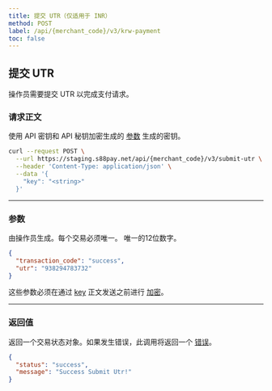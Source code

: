 ```yaml
---
title: 提交 UTR（仅适用于 INR）
method: POST
label: /api/{merchant_code}/v3/krw-payment
toc: false
---
```


<x-row>
<x-col class="md:max-w-lg">

## 提交 UTR
操作员需要提交 UTR 以完成支付请求。

### 请求正文

<x-properties>
  <x-property name="key" type="string" required>
  
  使用 API 密钥和 API 秘钥加密生成的 [参数](#parameters) 生成的密钥。
  </x-property>
</x-properties>

</x-col>
<x-col sticky>

```bash title="cURL"
curl --request POST \
  --url https://staging.s88pay.net/api/{merchant_code}/v3/submit-utr \
  --header 'Content-Type: application/json' \
  --data '{
    "key": "<string>"
  }'
```

</x-col>
</x-row>

---

<x-row>
<x-col class="md:max-w-lg">

### 参数

<x-properties>
  <x-property name="transaction_code" type="string" required>
    由操作员生成。每个交易必须唯一。
  </x-property>
  <x-property name="utr" type="string" required>
    唯一的12位数字。
  </x-property>
</x-properties>

</x-col>
<x-col sticky>

```json title="参数对象"
{
  "transaction_code": "success",
  "utr": "938294783732"
}
```

这些参数必须在通过 [key](#request-body) 正文发送之前进行 [加密](/api/authentication)。

</x-col>
</x-row>

---

<x-row>
<x-col class="lg:max-w-md">

### 返回值

返回一个交易状态对象。如果发生错误，此调用将返回一个 [错误](/api/errors)。

</x-col>
<x-col sticky>

```json title="响应"
{
  "status": "success",
  "message": "Success Submit Utr!"
}
```

</x-col>
</x-row>